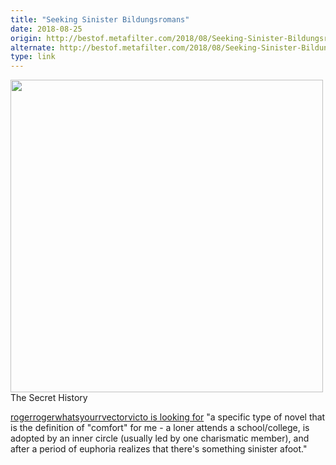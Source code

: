 ```yaml
---
title: "Seeking Sinister Bildungsromans"
date: 2018-08-25
origin: http://bestof.metafilter.com/2018/08/Seeking-Sinister-Bildungsromans
alternate: http://bestof.metafilter.com/2018/08/Seeking-Sinister-Bildungsromans
type: link
---
```


<p><img width="500" src="http://mefi.us/images/bestof/5CA34154C17C9388A101485ED6D5DE06.jpg" height="500"><br><span>The Secret History</span></p><p><a href="https://ask.metafilter.com/325817/Sinister-Bildungsromans-Help-me-find-more-books-in-my-favorite-genre">rogerrogerwhatsyourrvectorvicto is looking for</a> &quot;a specific type of novel that is the definition of &quot;comfort&quot; for me - a loner attends a school/college, is adopted by an inner circle (usually led by one charismatic member), and after a period of euphoria realizes that there's something sinister afoot.&quot;</p>